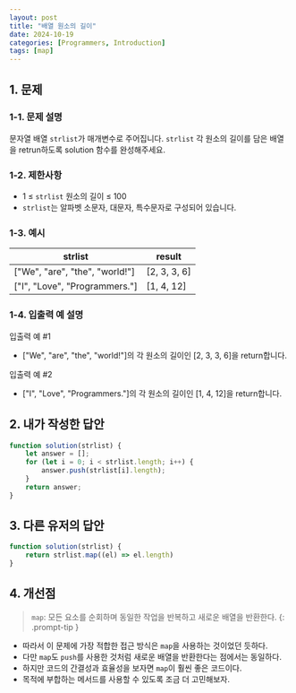 ```yaml
---
layout: post
title: "배열 원소의 길이"
date: 2024-10-19
categories: [Programmers, Introduction]
tags: [map]
---
```


## 1. 문제
### 1-1. 문제 설명
문자열 배열 `strlist`가 매개변수로 주어집니다. `strlist` 각 원소의 길이를 담은 배열을 retrun하도록 solution 함수를 완성해주세요.

### 1-2. 제한사항
- 1 ≤  `strlist`  원소의 길이 ≤ 100
- `strlist`는 알파벳 소문자, 대문자, 특수문자로 구성되어 있습니다.

### 1-3. 예시
<table>
  <thead>
    <tr>
      <th>strlist</th>
      <th>result</th>
    </tr>
  </thead>
  <tbody>
    <tr>
      <td>["We", "are", "the", "world!"]</td>
      <td>[2, 3, 3, 6]</td>
    </tr>
    <tr>
      <td>["I", "Love", "Programmers."]</td>
      <td>[1, 4, 12]</td>
    </tr>
  </tbody>
</table>

### 1-4. 입출력 예 설명
입출력 예 #1
- ["We", "are", "the", "world!"]의 각 원소의 길이인 [2, 3, 3, 6]을 return합니다.

입출력 예 #2
- ["I", "Love", "Programmers."]의 각 원소의 길이인 [1, 4, 12]을 return합니다.

## 2. 내가 작성한 답안
```javascript
function solution(strlist) {
    let answer = [];
    for (let i = 0; i < strlist.length; i++) {
        answer.push(strlist[i].length);
    }
    return answer;
}
```

## 3. 다른 유저의 답안
```javascript
function solution(strlist) {
    return strlist.map((el) => el.length)
}
```

## 4. 개선점
> `map`: 모든 요소를 순회하며 동일한 작업을 반복하고 새로운 배열을 반환한다.
{: .prompt-tip }

- 따라서 이 문제에 가장 적합한 접근 방식은 `map`을 사용하는 것이었던 듯하다.
- 다만 `map`도 `push`를 사용한 것처럼 새로운 배열을 반환한다는 점에서는 동일하다.
- 하지만 코드의 간결성과 효율성을 보자면 `map`이 훨씬 좋은 코드이다.
- 목적에 부합하는 메서드를 사용할 수 있도록 조금 더 고민해보자.
